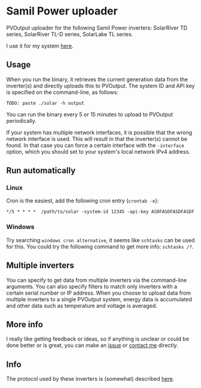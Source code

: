 # Samil Power uploader

PVOutput uploader for the following Samil Power inverters: SolarRiver TD
series, SolarRiver TL-D series, SolarLake TL series.

I use it for my system [here](http://pvoutput.org/intraday.jsp?sid=44819).

## Usage

When you run the binary, it retrieves the current generation data from the
inverter(s) and directly uploads this to PVOutput. The system ID and
API key is specified on the command-line, as follows:

    TODO: paste ./solar -h output

You can run the binary every 5 or 15 minutes to upload to PVOutput
periodically.

If your system has multiple network interfaces, it is possible that the wrong
network interface is used. This will result in that the inverter(s) cannot be
found. In that case you can force a certain interface with the `-interface`
option, which you should set to your system's local network IPv4 address.

## Run automatically

### Linux

Cron is the easiest, add the following cron entry (`crontab -e`):

    */5 * * * *  /path/to/solar -system-id 12345 -api-key ASDFASDFASDFASDF

### Windows

Try searching `windows cron alternative`, it seems like `schtasks` can be used
for this. You could try the following command to get more info: `schtasks /?`.

## Multiple inverters

You can specify to get data from multiple inverters via the command-line
arguments. You can also specify filters to match only inverters with a certain
serial number or IP address. When you choose to upload data from multiple
inverters to a single PVOutput system, energy data is accumulated and other
data such as temperature and voltage is averaged.

## More info

I really like getting feedback or ideas, so if anything is unclear or could be
done better or is great, you can make an
[issue](https://github.com/mhvis/solar/issues) or
[contact me](mailto:mail@maartenvisscher.nl) directly.

## Info

The protocol used by these inverters is (somewhat) described
[here](https://github.com/mhvis/solar/wiki/Communication-protocol).
